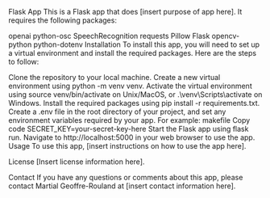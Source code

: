Flask App
This is a Flask app that does [insert purpose of app here]. It requires the following packages:

openai
python-osc
SpeechRecognition
requests
Pillow
Flask
opencv-python
python-dotenv
Installation
To install this app, you will need to set up a virtual environment and install the required packages. Here are the steps to follow:

Clone the repository to your local machine.
Create a new virtual environment using python -m venv venv.
Activate the virtual environment using source venv/bin/activate on Unix/MacOS, or .\venv\Scripts\activate on Windows.
Install the required packages using pip install -r requirements.txt.
Create a .env file in the root directory of your project, and set any environment variables required by your app. For example:
makefile
Copy code
SECRET_KEY=your-secret-key-here
Start the Flask app using flask run.
Navigate to http://localhost:5000 in your web browser to use the app.
Usage
To use this app, [insert instructions on how to use the app here].

License
[Insert license information here].

Contact
If you have any questions or comments about this app, please contact Martial Geoffre-Rouland at [insert contact information here].
